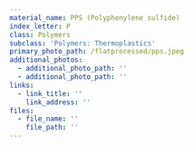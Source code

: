 ```yaml
---
material_name: PPS (Polyphenylene sulfide)
index_letter: P
class: Polymers
subclass: 'Polymers: Thermoplastics'
primary_photo_path: /flatprocessed/pps.jpeg
additional_photos:
  - additional_photo_path: ''
  - additional_photo_path: ''
links:
  - link_title: ''
    link_address: ''
files:
  - file_name: ''
    file_path: ''
---
```


